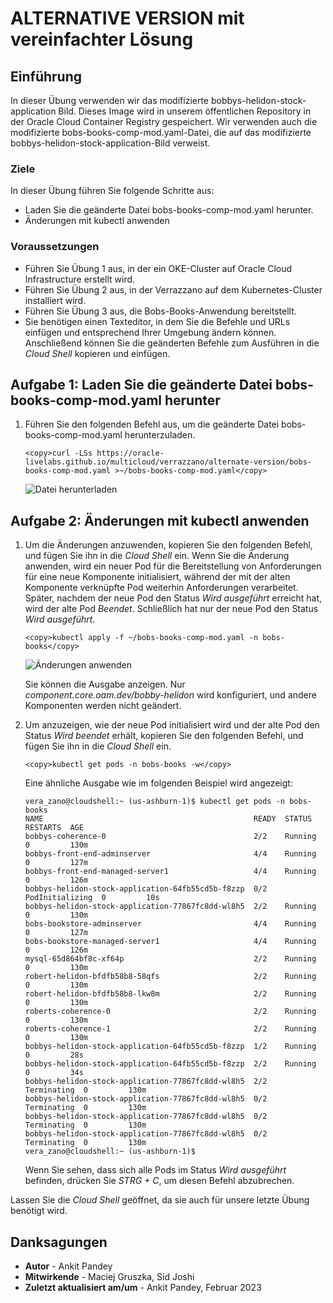 # ALTERNATIVE VERSION mit vereinfachter Lösung

## Einführung

In dieser Übung verwenden wir das modifizierte bobbys-helidon-stock-application Bild. Dieses Image wird in unserem öffentlichen Repository in der Oracle Cloud Container Registry gespeichert. Wir verwenden auch die modifizierte bobs-books-comp-mod.yaml-Datei, die auf das modifizierte bobbys-helidon-stock-application-Bild verweist.

### Ziele

In dieser Übung führen Sie folgende Schritte aus:

*   Laden Sie die geänderte Datei bobs-books-comp-mod.yaml herunter.
*   Änderungen mit kubectl anwenden

### Voraussetzungen

*   Führen Sie Übung 1 aus, in der ein OKE-Cluster auf Oracle Cloud Infrastructure erstellt wird.
*   Führen Sie Übung 2 aus, in der Verrazzano auf dem Kubernetes-Cluster installiert wird.
*   Führen Sie Übung 3 aus, die Bobs-Books-Anwendung bereitstellt.
*   Sie benötigen einen Texteditor, in dem Sie die Befehle und URLs einfügen und entsprechend Ihrer Umgebung ändern können. Anschließend können Sie die geänderten Befehle zum Ausführen in die _Cloud Shell_ kopieren und einfügen.

## Aufgabe 1: Laden Sie die geänderte Datei bobs-books-comp-mod.yaml herunter

1.  Führen Sie den folgenden Befehl aus, um die geänderte Datei bobs-books-comp-mod.yaml herunterzuladen.
    
        <copy>curl -LSs https://oracle-livelabs.github.io/multicloud/verrazzano/alternate-version/bobs-books-comp-mod.yaml >~/bobs-books-comp-mod.yaml</copy>
        
    
    ![Datei herunterladen](images/downloadfile.png " ")
    

## Aufgabe 2: Änderungen mit kubectl anwenden

1.  Um die Änderungen anzuwenden, kopieren Sie den folgenden Befehl, und fügen Sie ihn in die _Cloud Shell_ ein. Wenn Sie die Änderung anwenden, wird ein neuer Pod für die Bereitstellung von Anforderungen für eine neue Komponente initialisiert, während der mit der alten Komponente verknüpfte Pod weiterhin Anforderungen verarbeitet. Später, nachdem der neue Pod den Status _Wird ausgeführt_ erreicht hat, wird der alte Pod _Beendet_. Schließlich hat nur der neue Pod den Status _Wird ausgeführt_.
    
        <copy>kubectl apply -f ~/bobs-books-comp-mod.yaml -n bobs-books</copy>
        
    
    ![Änderungen anwenden](images/applychanges.png " ")
    
    Sie können die Ausgabe anzeigen. Nur _component.core.oam.dev/bobby-helidon_ wird konfiguriert, und andere Komponenten werden nicht geändert.
    
2.  Um anzuzeigen, wie der neue Pod initialisiert wird und der alte Pod den Status _Wird beendet_ erhält, kopieren Sie den folgenden Befehl, und fügen Sie ihn in die _Cloud Shell_ ein.
    
        <copy>kubectl get pods -n bobs-books -w</copy>
        
    
    Eine ähnliche Ausgabe wie im folgenden Beispiel wird angezeigt:
    
        vera_zano@cloudshell:~ (us-ashburn-1)$ kubectl get pods -n bobs-books
        NAME                                               READY  STATUS   RESTARTS  AGE
        bobbys-coherence-0                                 2/2    Running  0         130m
        bobbys-front-end-adminserver                       4/4    Running  0         127m
        bobbys-front-end-managed-server1                   4/4    Running  0         126m
        bobbys-helidon-stock-application-64fb55cd5b-f8zzp  0/2    PodInitializing  0         10s
        bobbys-helidon-stock-application-77867fc8dd-wl8h5  2/2    Running  0         130m
        bobs-bookstore-adminserver                         4/4    Running  0         127m
        bobs-bookstore-managed-server1                     4/4    Running  0         126m
        mysql-65d864bf8c-xf64p                             2/2    Running  0         130m
        robert-helidon-bfdfb58b8-58qfs                     2/2    Running  0         130m
        robert-helidon-bfdfb58b8-lkw8m                     2/2    Running  0         130m
        roberts-coherence-0                                2/2    Running  0         130m
        roberts-coherence-1                                2/2    Running  0         130m
        bobbys-helidon-stock-application-64fb55cd5b-f8zzp  1/2    Running  0         28s
        bobbys-helidon-stock-application-64fb55cd5b-f8zzp  2/2    Running  0         34s
        bobbys-helidon-stock-application-77867fc8dd-wl8h5  2/2    Terminating  0         130m
        bobbys-helidon-stock-application-77867fc8dd-wl8h5  0/2    Terminating  0         130m
        bobbys-helidon-stock-application-77867fc8dd-wl8h5  0/2    Terminating  0         130m
        bobbys-helidon-stock-application-77867fc8dd-wl8h5  0/2    Terminating  0         130m
        vera_zano@cloudshell:~ (us-ashburn-1)$
        
    
    Wenn Sie sehen, dass sich alle Pods im Status _Wird ausgeführt_ befinden, drücken Sie _STRG + C_, um diesen Befehl abzubrechen.
    

Lassen Sie die _Cloud Shell_ geöffnet, da sie auch für unsere letzte Übung benötigt wird.

## Danksagungen

*   **Autor** - Ankit Pandey
*   **Mitwirkende** - Maciej Gruszka, Sid Joshi
*   **Zuletzt aktualisiert am/um** - Ankit Pandey, Februar 2023